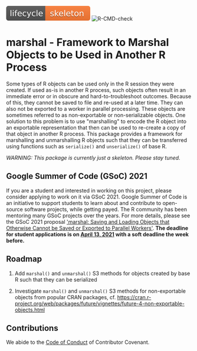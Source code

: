 ![Life cycle: skeleton](man/figures/lifecycle-skeleton-orange.svg)  ![R-CMD-check](https://github.com/HenrikBengtsson/marshal/workflows/R-CMD-check/badge.svg)

# marshal - Framework to Marshal Objects to be Used in Another R Process

Some types of R objects can be used only in the R session they were created.  If used as-is in another R process, such objects often result in an immediate error or in obscure and hard-to-troubleshoot outcomes.  Because of this, they cannot be saved to file and re-used at a later time.  They can also not be exported to a worker in parallel processing.  These objects are sometimes referred to as non-exportable or non-serializable objects.  One solution to this problem is to use "marshalling" to encode the R object into an exportable representation that then can be used to re-create a copy of that object in another R process.  This package provides a framework for marshalling and unmarshalling R objects such that they can be transferred using functions such as `serialize()` and `unserialize()` of base R.


_WARNING: This package is currently just a skeleton.  Please stay tuned._


## Google Summer of Code (GSoC) 2021

If you are a student and interested in working on this project, please consider applying to work on it via GSoC 2021.  Google Summer of Code is an initiative to support students to learn about and contribute to open-source software projects, while getting payed.  The R community has been mentoring many GSoC projects over the years.  For more details, please see the GSoC 2021 proposal ['marshal: Saving and Loading Objects that Otherwise Cannot be Saved or Exported to Parallel Workers'](https://github.com/rstats-gsoc/gsoc2021/wiki/marshal).  **The deadline for student applications is on [April 13, 2021](https://github.com/rstats-gsoc/gsoc2021/wiki) with a soft deadline the week before.**



## Roadmap

1. Add `marshal()` and `unmarshal()` S3 methods for objects created by base R such that they can be serialized

2. Investigate `marshal()` and `unmarshal()` S3 methods for non-exportable objects from popular CRAN packages, cf. <https://cran.r-project.org/web/packages/future/vignettes/future-4-non-exportable-objects.html>


## Contributions

We abide to the [Code of Conduct](https://www.contributor-covenant.org/version/2/0/code_of_conduct/) of Contributor Covenant.
